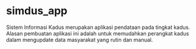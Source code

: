 # simdus_app
Sistem Informasi Kadus merupakan aplikasi pendataan pada tingkat kadus. Alasan pembuatan aplikasi ini adalah untuk memudahkan perangkat kadus dalam mengupdate data masyarakat yang rutin dan manual.
